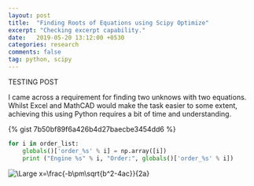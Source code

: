 ```yaml
---
layout: post
title:  "Finding Roots of Equations using Scipy Optimize"
excerpt: "Checking excerpt capability."
date:   2019-05-20 13:12:00 +0530
categories: research
comments: false
tag: python, scipy
---
```


TESTING POST

I came across a requirement for finding two unknows with two equations. Whilst Excel and MathCAD would make the task easier to some extent, achieving this using Python requires a bit of time and understanding.


{% gist 7b50bf89f6a426b4d27baecbe3454dd6 %}


```python
for i in order_list:
    globals()['order_%s' % i] = np.array([i])
    print ("Engine %s" % i, "Order:", globals()['order_%s' % i])
```

<img src="https://latex.codecogs.com/png.latex?\Large&space;x=\frac{-b\pm\sqrt{b^2-4ac}}{2a}" title="\Large x=\frac{-b\pm\sqrt{b^2-4ac}}{2a}" />
